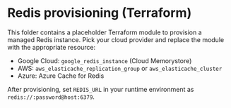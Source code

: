 Redis provisioning (Terraform)
=============================

This folder contains a placeholder Terraform module to provision a managed Redis instance. Pick your cloud provider and replace the module with the appropriate resource:

- Google Cloud: `google_redis_instance` (Cloud Memorystore)
- AWS: `aws_elasticache_replication_group` or `aws_elasticache_cluster`
- Azure: Azure Cache for Redis

After provisioning, set `REDIS_URL` in your runtime environment as `redis://:password@host:6379`.
